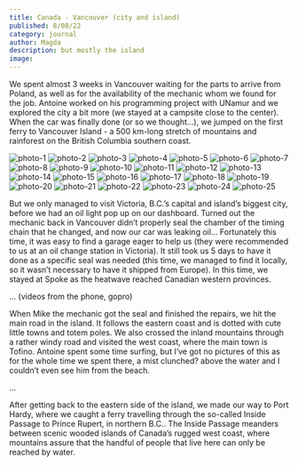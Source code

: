 ```yaml
---
title: Canada - Vancouver (city and island)
published: 8/08/22
category: journal
author: Magda
description: but mostly the island
image:
---
```


We spent almost 3 weeks in Vancouver waiting for the parts to arrive from Poland, as well as for the availability of the mechanic whom we found for the job. Antoine worked on his programming project with UNamur and we explored the city a bit more (we stayed at a campsite close to the center). When the car was finally done (or so we thought…), we jumped on the first ferry to Vancouver Island - a 500 km-long stretch of mountains and rainforest on the British Columbia southern coast. 

![photo-1](https://user-images.githubusercontent.com/20797902/183554836-8b5ac777-598a-444f-b665-e85fe4a0dafb.jpg)
![photo-2](https://user-images.githubusercontent.com/20797902/183554962-9a0ab197-b726-4dfa-95ed-e8954754238b.jpg)
![photo-3](https://user-images.githubusercontent.com/20797902/183554984-53270a69-3b5b-4cd6-ac93-ae9ae2bdac90.jpg)
![photo-4](https://user-images.githubusercontent.com/20797902/183555052-cc866c85-691a-4515-95d3-31aafa93be05.jpg)
![photo-5](https://user-images.githubusercontent.com/20797902/183555115-5fd0d0f7-b3e3-4d5c-8975-1e047036f0e1.jpg)
![photo-6](https://user-images.githubusercontent.com/20797902/183555149-324e9622-ecd8-4ca5-972b-c9e9f633ef90.jpg)
![photo-7](https://user-images.githubusercontent.com/20797902/183555224-36b77cb4-9336-4fe8-a5f3-12f872844a73.jpg)
![photo-8](https://user-images.githubusercontent.com/20797902/183555288-0339f0e8-1036-43b5-9ebe-f97c0d94dea4.jpg)
![photo-9](https://user-images.githubusercontent.com/20797902/183555306-db671b16-8bca-4748-a598-6d3c186c0ccb.jpg)
![photo-10](https://user-images.githubusercontent.com/20797902/183555338-c56618d6-f83d-43e1-9aa7-9b9015ecc571.jpg)
![photo-11](https://user-images.githubusercontent.com/20797902/183555363-d3b3ff66-067a-4704-a443-a724da0f9dd8.jpg)
![photo-12](https://user-images.githubusercontent.com/20797902/183555395-65546d26-b956-4763-b997-3140a2d8f455.jpg)
![photo-13](https://user-images.githubusercontent.com/20797902/183555419-75612f52-4942-40bc-9d23-65fb8f97a2c7.jpg)
![photo-14](https://user-images.githubusercontent.com/20797902/183555458-e4671b0a-ff41-40f4-882f-e1e706d8811e.jpg)
![photo-15](https://user-images.githubusercontent.com/20797902/183555487-7f6571f3-fa05-4584-b718-08a2e4091ced.jpg)
![photo-16](https://user-images.githubusercontent.com/20797902/183555593-b6469397-d05c-4d02-ab7e-e348673a6674.jpg)
![photo-17](https://user-images.githubusercontent.com/20797902/183555658-20b2c8a9-db3c-44af-9bd8-86493ab8c5d0.jpg)
![photo-18](https://user-images.githubusercontent.com/20797902/183555704-1dc44e14-613c-43db-a376-d19e79e403f9.jpg)
![photo-19](https://user-images.githubusercontent.com/20797902/183555748-7ec67632-93c7-46c8-9078-76d32308de3a.jpg)
![photo-20](https://user-images.githubusercontent.com/20797902/183555827-56d4aed3-f7e0-44ca-8560-0c233196a2c6.jpg)
![photo-21](https://user-images.githubusercontent.com/20797902/183555900-76a15c94-e4a0-4108-85a7-23119e2d7891.jpg)
![photo-22](https://user-images.githubusercontent.com/20797902/183555960-58f74f93-b59e-4d9a-9c2c-a8b2732f2624.jpg)
![photo-23](https://user-images.githubusercontent.com/20797902/183556041-d2c04f47-518d-4696-9ee1-85eeb6aaff0a.jpg)
![photo-24](https://user-images.githubusercontent.com/20797902/183556122-e616caf1-e144-4fa0-ac00-c1cd6b98c2ed.jpg)
![photo-25](https://user-images.githubusercontent.com/20797902/183556251-389ac5df-531f-4adc-b14b-12ed3775b888.jpg)


But we only managed to visit Victoria, B.C.’s capital and island’s biggest city, before we had an oil light pop up on our dashboard. Turned out the mechanic back in Vancouver didn’t properly seal the chamber of the timing chain that he changed, and now our car was leaking oil… Fortunately this time, it was easy to find a garage eager to help us (they were recommended to us at an oil change station in Victoria). It still took us 5 days to have it done as a specific seal was needed (this time, we managed to find it locally, so it wasn’t necessary to have it shipped from Europe). In this time, we stayed at Spoke as the heatwave reached Canadian western provinces.

… (videos from the phone, gopro)

When Mike the mechanic got the seal and finished the repairs, we hit the main road in the island. It follows the eastern coast and is dotted with cute little towns and totem poles. We also crossed the inland mountains through a rather windy road and visited the west coast, where the main town is Tofino. Antoine spent some time surfing, but I’ve got no pictures of this as for the whole time we spent there, a mist clunched? above the water and I couldn’t even see him from the beach.

…

After getting back to the eastern side of the island, we made our way to Port Hardy, where we caught a ferry travelling through the so-called Inside Passage to Prince Rupert, in northern B.C.. The Inside Passage meanders between scenic wooded islands of Canada’s rugged west coast, where mountains assure that the handful of people that live here can only be reached by water.
